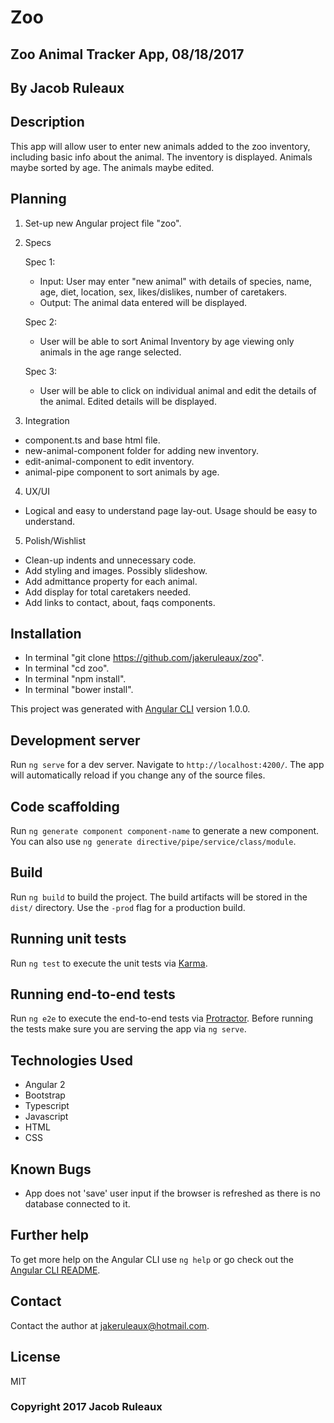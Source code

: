 # Zoo

## Zoo Animal Tracker App, 08/18/2017

## By Jacob Ruleaux

## Description
This app will allow user to enter new animals added to the zoo inventory, including basic info about the animal. The inventory is displayed. Animals maybe sorted by age. The animals maybe edited.

## Planning

1. Set-up new Angular project file "zoo".

2. Specs

    Spec 1:
    * Input: User may enter "new animal" with details of species, name, age, diet, location, sex, likes/dislikes, number of caretakers.
    * Output: The animal data   entered will be displayed.

    Spec 2:
    * User will be able to sort Animal Inventory by age viewing only animals in the age range selected.

    Spec 3:
    * User will be able to click on individual animal and edit the details of the animal. Edited details will be displayed.

3. Integration

  * component.ts and base html file.
  * new-animal-component folder for adding new inventory.
  * edit-animal-component to edit inventory.
  * animal-pipe component to sort animals by age.

4. UX/UI

  * Logical and easy to understand page lay-out. Usage should be easy to understand.

5. Polish/Wishlist

  * Clean-up indents and unnecessary code.
  * Add styling and images. Possibly slideshow.
  * Add admittance property for each animal.
  * Add display for total caretakers needed.
  * Add links to contact, about, faqs components.

## Installation
  * In terminal "git clone https://github.com/jakeruleaux/zoo".
  * In terminal "cd zoo".
  * In terminal "npm install".
  * In terminal "bower install".

This project was generated with [Angular CLI](https://github.com/angular/angular-cli) version 1.0.0.

## Development server

Run `ng serve` for a dev server. Navigate to `http://localhost:4200/`. The app will automatically reload if you change any of the source files.

## Code scaffolding

Run `ng generate component component-name` to generate a new component. You can also use `ng generate directive/pipe/service/class/module`.

## Build

Run `ng build` to build the project. The build artifacts will be stored in the `dist/` directory. Use the `-prod` flag for a production build.

## Running unit tests

Run `ng test` to execute the unit tests via [Karma](https://karma-runner.github.io).

## Running end-to-end tests

Run `ng e2e` to execute the end-to-end tests via [Protractor](http://www.protractortest.org/).
Before running the tests make sure you are serving the app via `ng serve`.

## Technologies Used

* Angular 2
* Bootstrap
* Typescript
* Javascript
* HTML
* CSS

## Known Bugs

* App does not 'save' user input if the browser is refreshed as there is no database connected to it.
 
## Further help

To get more help on the Angular CLI use `ng help` or go check out the [Angular CLI README](https://github.com/angular/angular-cli/blob/master/README.md).

## Contact

Contact the author at jakeruleaux@hotmail.com.

## License

MIT

### Copyright 2017 Jacob Ruleaux
